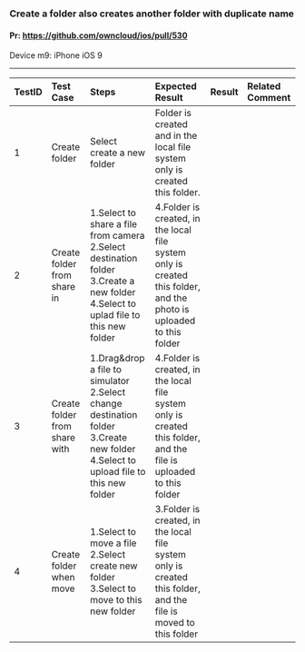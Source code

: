 ### Create a folder also creates another folder with duplicate name 

#### Pr: https://github.com/owncloud/ios/pull/530 

Device m9: iPhone iOS 9   

---

 
TestID | Test Case | Steps | Expected Result | Result | Related Comment
:------------ | :------------- | :------------- | :-------------- | :----- | :------
| 1 |Create folder     | Select create a new folder |   Folder is created and in the local file system only is created this folder.    | 
| 2 | Create folder from share in     | 1.Select to share a file from camera<br>2.Select destination folder<br>3.Create a new folder<br>4.Select to uplad file to this new folder |   4.Folder is created, in the local file system only is created this folder, and the photo is uploaded to this folder   |   
| 3 | Create folder from share with     | 1.Drag&drop a file to simulator<br>2.Select change destination folder<br>3.Create new folder<br>4.Select to upload file to this new folder|   4.Folder is created, in the local file system only is created this folder, and the file is uploaded to this folder   | 
| 4 | Create folder when move     |  1.Select to move a file<br>2.Select create new folder<br>3.Select to move to this new folder |   3.Folder is created, in the local file system only is created this folder, and the file is moved to this folder  |  
